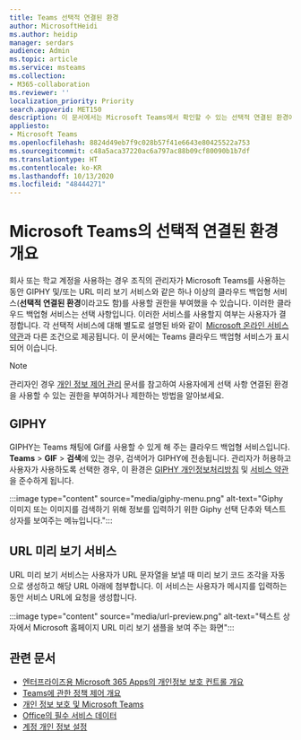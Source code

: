 ```yaml
---
title: Teams 선택적 연결된 환경
author: MicrosoftHeidi
ms.author: heidip
manager: serdars
audience: Admin
ms.topic: article
ms.service: msteams
ms.collection:
- M365-collaboration
ms.reviewer: ''
localization_priority: Priority
search.appverid: MET150
description: 이 문서에서는 Microsoft Teams에서 확인할 수 있는 선택적 연결된 환경에 관해 간략하게 설명합니다.
appliesto:
- Microsoft Teams
ms.openlocfilehash: 8824d49eb7f9c028b57f41e6643e80425522a753
ms.sourcegitcommit: c48a5aca37220ac6a797ac88b09cf80090b1b7df
ms.translationtype: HT
ms.contentlocale: ko-KR
ms.lasthandoff: 10/13/2020
ms.locfileid: "48444271"
---
```

# <a name="overview-of-optional-connected-experiences-in-microsoft-teams"></a>Microsoft Teams의 선택적 연결된 환경 개요

회사 또는 학교 계정을 사용하는 경우 조직의 관리자가 Microsoft Teams를 사용하는 동안 GIPHY 및/또는 URL 미리 보기 서비스와 같은 하나 이상의 클라우드 백업형 서비스(**선택적 연결된 환경**이라고도 함)를 사용할 권한을 부여했을 수 있습니다. 이러한 클라우드 백업형 서비스는 선택 사항입니다. 이러한 서비스를 사용할지 여부는 사용자가 결정합니다. 각 선택적 서비스에 대해 별도로 설명된 바와 같이  [Microsoft 온라인 서비스 약관](https://www.microsoft.com/licensing/product-licensing/products)과 다른 조건으로 제공됩니다. 이 문서에는 Teams 클라우드 백업형 서비스가 표시되어 이습니다.

> [!NOTE]
> 관리자인 경우 [개인 정보 제어 관리](https://docs.microsoft.com/deployoffice/privacy/manage-privacy-controls) 문서를 참고하여 사용자에게 선택 사항 연결된 환경을 사용할 수 있는 권한을 부여하거나 제한하는 방법을 알아보세요.

## <a name="giphy"></a>GIPHY

GIPHY는 Teams 채팅에 Gif를 사용할 수 있게 해 주는 클라우드 백업형 서비스입니다. **Teams** > **GIF** > **검색**에 있는 경우, 검색어가 GIPHY에 전송됩니다. 관리자가 허용하고 사용자가 사용하도록 선택한 경우, 이 환경은 [GIPHY 개인정보처리방침](https://support.giphy.com/hc/articles/360032872931-GIPHY-Privacy-Policy) 및 [서비스 약관](https://support.giphy.com/hc/articles/360020027752-GIPHY-User-Terms-of-Service)을 준수하게 됩니다.

:::image type="content" source="media/giphy-menu.png" alt-text="Giphy 이미지 또는 이미지를 검색하기 위해 정보를 입력하기 위한 Giphy 선택 단추와 텍스트 상자를 보여주는 메뉴입니다.":::

## <a name="url-preview-service"></a>URL 미리 보기 서비스

URL 미리 보기 서비스는 사용자가 URL 문자열을 보낼 때 미리 보기 코드 조각을 자동으로 생성하고 해당 URL 아래에 첨부합니다. 이 서비스는 사용자가 메시지를 입력하는 동안 서비스 URL에 요청을 생성합니다.

:::image type="content" source="media/url-preview.png" alt-text="텍스트 상자에서 Microsoft 홈페이지 URL 미리 보기 샘플을 보여 주는 화면":::

## <a name="related-articles"></a>관련 문서

- [엔터프라이즈용 Microsoft 365 Apps의 개인정보 보호 컨트롤 개요](https://docs.microsoft.com/deployoffice/privacy/overview-privacy-controls)
- [Teams에 관한 정책 제어 개요](policy-control-overview.md)
- [개인 정보 보호 및 Microsoft Teams](teams-privacy.md)
- [Office의 필수 서비스 데이터](https://docs.microsoft.com/deployoffice/privacy/required-service-data)
- [계정 개인 정보 설정](https://support.microsoft.com/office/3e7bc183-bf52-4fd0-8e6b-78978f7f121b)
